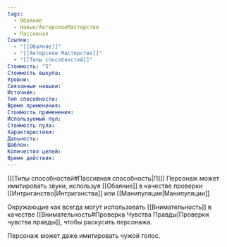 ```yaml
---
tags:
  - Обаяние
  - Навык/АктерскоеМастерство
  - Пассивная
Ссылки:
  - "[[Обаяние]]"
  - "[[Актерское Мастерство]]"
  - "[[Типы способностей]]"
Стоимость: "5"
Стоимость выкупа:
Уровни:
Связанные навыки:
Источник:
Тип способности:
Время применения:
Стоимость применения:
Используемый пул:
Стоимость пула:
Характеристики:
Дальность:
Шаблон:
Количество целей:
Время действия:
---
```

([[Типы способностей#Пассивная способность|П]]) Персонаж может имитировать звуки, используя [[Обаяние]] в качестве проверки [[Интриганство|Интриганства]] или [[Манипуляция|Манипуляции]]

Окружающие как всегда могут использовать [[Внимательность]] в качестве [[Внимательность#Проверка Чувства Правды|Проверки чувства правды]], чтобы раскусить персонажа. 

Персонаж может даже имитировать чужой голос. 

